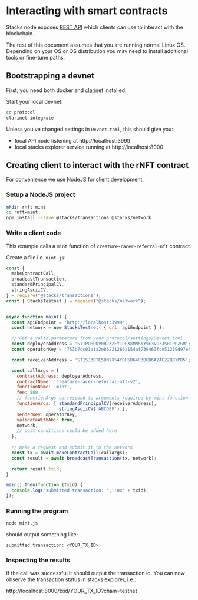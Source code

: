 # Interacting with smart contracts

Stacks node exposes [REST API](https://docs.hiro.so/api) which
clients can use to interact with the blockchain.

The rest of this document assumes that you are running normal
Linux OS. Depending on your OS or OS distribution you may need to
install additional tools or fine-tune paths.

## Bootstrapping a devnet

First, you need both docker and
[clarinet](https://github.com/hirosystems/clarinet) installed. 

Start your local devnet:

```sh
cd protocol
clarinet integrate
```

Unless you've changed settings in `Devnet.toml`, this should give
you:

- local API node listening at http://localhost:3999
- local stacks explorer service running at http://localhost:8000

## Creating client to interact with the rNFT contract

For convenience we use NodeJS for client development. 

### Setup a NodeJS project

```sh
mkdir rnft-mint
cd rnft-mint
npm install --save @stacks/transactions @stacks/network
```
### Write a client code

This example calls a `mint` function of
`creature-racer-referral-nft` contract. 

Create a file i.e. `mint.js`:

```javascript
const {
  makeContractCall,
  broadcastTransaction,
  standardPrincipalCV,
  stringAsciiCV,
} = require("@stacks/transactions");
const { StacksTestnet } = require("@stacks/network");


async function main() {
  const apiEndpoint = 'http://localhost:3999';
  const network = new StacksTestnet( { url: apiEndpoint } );

  // Get a valid parameters from your protocol/settings/Devnet.toml
  const deployerAddress = 'ST1PQHQKV0RJXZFY1DGX8MNSNYVE3VGZJSRTPGZGM';
  const operatorKey = '753b7cc01a1a2e86221266a154af739463fce51219d97e4f856cd7200c3bd2a601

  const receiverAddress = 'ST1SJ3DTE5DN7X54YDH5D64R3BCB6A2AG2ZQ8YPD5';

  const callArgs = {
    contractAddress: deployerAddress,
    contractName: 'creature-racer-referral-nft-v2',
    functionName: 'mint',
    fee: 500,
    // functionArgs correspond to arguments required by mint function
    functionArgs: [ standardPrincipalCV(receiverAddress),
                    stringAsciiCV('ABCDEF') ],
    senderKey: operatorKey,
    validateWithAbi: true,
    network,
    // post conditions could be added here
  };
  
  // make a request and submit it to the network
  const tx = await makeContractCall(callArgs);
  const result = await broadcastTransaction(tx, network);

  return result.txid;
}

main().then(function (txid) {
  console.log('submitted transaction: ', '0x' + txid);
});
```

### Running the program

```sh
node mint.js
```

should output something like:

```
submitted transaction: <YOUR_TX_ID>
```

### Inspecting the results

If the call was successful it should output the transaction
id. You can now observe the transaction status in stacks
explorer, i.e.:

http://localhost:8000/txid/YOUR_TX_ID?chain=testnet

